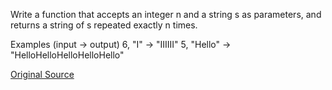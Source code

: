 Write a function that accepts an integer n and a string s as parameters, and returns a string of s
repeated exactly n times.

Examples (input -> output)
6, "I"     -> "IIIIII"
5, "Hello" -> "HelloHelloHelloHelloHello"

[Original Source](https://www.codewars.com/kata/57a0e5c372292dd76d000d7e/train/python)
